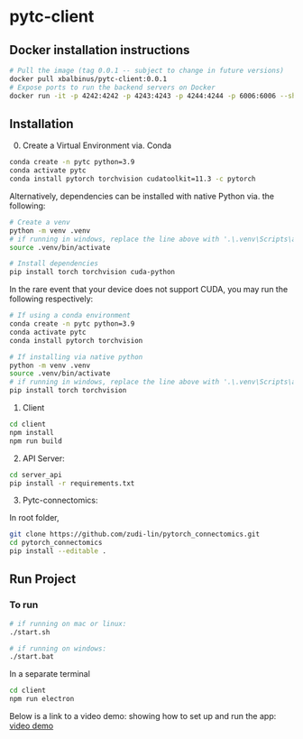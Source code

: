 # pytc-client

## Docker installation instructions

```bash
# Pull the image (tag 0.0.1 -- subject to change in future versions)
docker pull xbalbinus/pytc-client:0.0.1
# Expose ports to run the backend servers on Docker
docker run -it -p 4242:4242 -p 4243:4243 -p 4244:4244 -p 6006:6006 --shm-size=8g xbalbinus/pytc-client:0.0.1
```

## Installation
0. Create a Virtual Environment via. Conda

```bash
conda create -n pytc python=3.9
conda activate pytc
conda install pytorch torchvision cudatoolkit=11.3 -c pytorch
```

Alternatively, dependencies can be installed with native Python via. the following:

```bash
# Create a venv
python -m venv .venv
# if running in windows, replace the line above with '.\.venv\Scripts\activate.bat'
source .venv/bin/activate

# Install dependencies
pip install torch torchvision cuda-python
```

In the rare event that your device does not support CUDA, you may run the following respectively:

```bash
# If using a conda environment
conda create -n pytc python=3.9
conda activate pytc
conda install pytorch torchvision

# If installing via native python
python -m venv .venv
source .venv/bin/activate 
# if running in windows, replace the line above with '.\.venv\Scripts\activate.bat'
pip install torch torchvision
```

1. Client
```bash
cd client
npm install
npm run build
```

2. API Server:
```bash
cd server_api
pip install -r requirements.txt
```

3. Pytc-connectomics:

In root folder,
```bash
git clone https://github.com/zudi-lin/pytorch_connectomics.git
cd pytorch_connectomics
pip install --editable .
```

## Run Project
### To run
```bash
# if running on mac or linux:
./start.sh

# if running on windows:
./start.bat

```
In a separate terminal
```bash
cd client
npm run electron
```

Below is a link to a video demo: showing how to set up and run the app:
[video demo](https://www.loom.com/share/45c09b36bf37408fb3e5a9172e427deb?sid=2777bf8f-a705-4d47-b17a-adf882994168)
